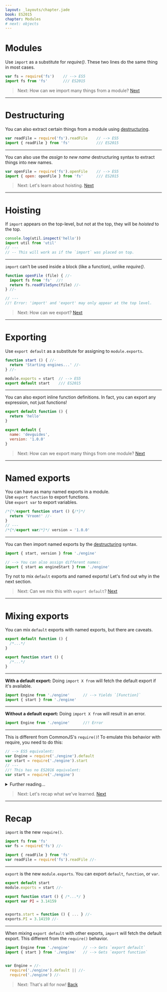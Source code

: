 ```yaml
---
layout: _layouts/chapter.jade
book: ES2015
chapter: Modules
# next: objects
---
```


# Modules

Use `import` as a substitute for *require()*. These two lines do the same thing in most cases.

```js
var fs = require('fs')    // --> ES5
import fs from 'fs'       /// ES2015
```

> Next: How can we import many things from a module? [Next](#destructuring)

* * * *

# Destructuring

You can also extract certain things from a module using [destructuring](destructuring).

```js
var readFile = require('fs').readFile    // --> ES5
import { readFile } from 'fs'            /// ES2015
```

---

You can also use the *assign to new name* destructuring syntax to extract things into new names.

```js
var openFile = require('fs').openFile    // --> ES5
import { open: openFile } from 'fs'      /// ES2015
```

> Next: Let's learn about hoisting. [Next](#hoisting)

* * * *

# Hoisting

If `import` appears on the top-level, but not at the top, they will be *hoisted* to the top.

```js
console.log(util.inspect('hello'))
import util from 'util'
// ---
// -- This will work as if the `import` was placed on top.
```

---

`import` can't be used inside a block (like a function), unlike *require()*.

```js
function openFile (file) { //-
  import fs from 'fs'  //!
  return fs.readFileSync(file) //-
} //-

// ---
//! Error: 'import' and 'export' may only appear at the top level.
```

> Next: How can we export? [Next](#exporting)

* * * *

# Exporting

Use `export default` as a substitute for assigning to `module.exports`.

```js
function start () { //-
  return 'Starting engines...' //-
} //-

module.exports = start  // --> ES5
export default start    /// ES2015
```

---

You can also export inline function definitions.
In fact, you can export any expression, not just functions!

```js
export default function () {
  return 'hello'
}
```

```js
export default {
  name: 'devguides',
  version: '1.0.0'
}
```

> Next: How can we export many things from one module? [Next](#named-exports)

* * * *

# Named exports

You can have as many named exports in a module.<br>
Use `export function` to export functions.<br>
Use `export var` to export variables.

```js
/*{*/export function start () {/*}*/
  return 'Vroom!' //-
}
// ---
/*{*/export var/*}*/ version = '1.0.0'
```

---

You can then import named exports by the [destructuring](destructuring) syntax.

```js
import { start, version } from './engine'

// --> You can also assign different names:
import { start as engineStart } from './engine'
```

Try not to mix `default` exports and named exports! Let's find out why in the next section.

> Next: Can we mix this with `export default`? [Next](#mixing-exports)

* * * *

# Mixing exports

You can mix `default` exports with named exports, but there are caveats.

```js
export default function () {
  /*...*/
}

export function start () {
  /*...*/
}
```

---

__With a default export:__ Doing `import X from` will fetch the default export if it's available.

```js
import Engine from './engine'      // --> Yields `[Function]`
import { start } from './engine'
```

---

__Without a default export:__ Doing `import X from` will result in an error.

```js
import Engine from './engine'      //! Error
```

---

This is different from CommonJS's `require()`! To emulate this behavior with require, you need to do this:

```js
// --> ES5 equivalent:
var Engine = require('./engine').default
var start = require('./engine').start
// ---
//! This has no ES2016 equivalent:
var start = require('./engine')
```

<details>
<summary>Further reading...</summary>

- [Difference between default and named exports](http://stackoverflow.com/questions/36795819/react-native-es-6-when-should-i-use-curly-braces-for-import/36796281#36796281) *(Stack Overflow)*
</details>

> Next: Let's recap what we've learned. [Next](#recap)

* * * *

# Recap

`import` is the new `require()`.

```js
import fs from 'fs'
var fs = require('fs') //-
```

```js
import { readFile } from 'fs'
var readFile = require('fs').readFile //-
```

---

`export` is the new `module.exports`. You can export `default`, `function`, or `var`.

```js
export default start
module.exports = start //-
```

```js
export function start () { /*...*/ }
export var PI = 3.14159


exports.start = function () { ... } //-
exports.PI = 3.14159 //-
```

---

When mixing `export default` with other exports, `import` will fetch the default export. This different from the `require()` behavior.

```js
import Engine from './engine'      // --> Gets `export default`
import { start } from './engine'   // --> Gets `export function`


var Engine = //-
  require('./engine').default || //-
  require('./engine') //-
```

> Next: That's all for now! [Back](.)
